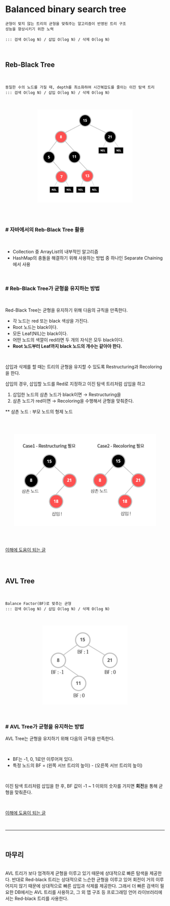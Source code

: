 # Balanced binary search tree

```
균형이 맞지 않는 트리의 균형을 맞춰주는 알고리즘이 반영된 트리 구조
성능을 향상시키기 위한 노력

::: 검색 O(log N) / 삽입 O(log N) / 삭제 O(log N)
```

<br />

## Reb-Black Tree

<br />

```
동일한 수의 노드를 가질 때, depth를 최소화하여 시간복잡도를 줄이는 이진 탐색 트리
::: 검색 O(log N) / 삽입 O(log N) / 삭제 O(log N)
```

<br />

<p align="center"><img src="images/red-black_tree.png" alt="red-black tree" width="300" /></p>

<br />
<br />

### \# 자바에서의 Reb-Black Tree 활용

<br />

- Collection 중 ArrayList의 내부적인 알고리즘
- HashMap의 충돌을 해결하기 위해 사용하는 방법 중 하나인 Separate Chaining에서 사용

<br />

### \# Reb-Black Tree가 균형을 유지하는 방법

<br />

Red-Black Tree는 균형을 유지하기 위해 다음의 규칙을 만족한다.

- 각 노드는 red 또는 black 색상을 가진다.
- Root 노드는 black이다.
- 모든 Leaf(NIL)는 black이다.
- 어떤 노드의 색깔이 red라면 두 개의 자식은 모두 black이다.
- **Root 노드부터 Leaf까지 black 노드의 개수는 같아야 한다.**

<br />

삽입과 삭제를 할 때는 트리의 균형을 유지할 수 있도록 Restructuring과 Recoloring을 한다.

삽입의 경우, 삽입할 노드를 Red로 지정하고 이진 탐색 트리처럼 삽입을 하고

1. 삽입한 노드의 삼촌 노드가 black이면 → Restructuring을
2. 삼촌 노드가 red이면 → Recoloring을 수행해서 균형을 맞춰준다. <br />

\*\* 삼촌 노드 : 부모 노드의 형제 노드

<br />
<br />

<p align="center"><img src="images/red-black_tree_insert.png" alt="red-black tree" width="450" /></p>

<br />
<br />

[이해에 도움이 되는 글](https://zeddios.tistory.com/237)

<br />
<br />

## AVL Tree

<br />

```
Balance Factor(BF)로 맞추는 균형
::: 검색 O(log N) / 삽입 O(log N) / 삭제 O(log N)
```

<br />

<p align="center"><img src="images/avl_tree.png" alt="avl tree" width="270" /></p>

<br />

### \# AVL Tree가 균형을 유지하는 방법

AVL Tree는 균형을 유지하기 위해 다음의 규칙을 만족한다.

<br />

- BF는 -1, 0, 1로만 이루어져 있다.
- 특정 노드의 BF = (왼쪽 서브 트리의 높이) - (오른쪽 서브 트리의 높이)

<br />

이진 탐색 트리처럼 삽입을 한 후, BF 값이 -1 ~ 1 이외의 숫자를 가지면 **회전**을 통해 균형을 맞춰준다.

<br />

[이해에 도움이 되는 글](https://m.blog.naver.com/PostView.naver?isHttpsRedirect=true&blogId=dhdh6190&logNo=221062784111)

<br />

---

<br />

## 마무리

<br />
AVL 트리가 보다 엄격하게 균형을 이루고 있기 때문에 상대적으로 빠른 탐색을 제공한다. 반대로 Red-black 트리는 상대적으로 느슨한 균형을 이루고 있어 회전이 거의 이루어지지 않기 때문에 상대적으로 빠른 삽입과 삭제를 제공한다. 그래서 더 빠른 검색이 필요한 DB에서는 AVL 트리를 사용하고, 그 외 맵 구조 등 프로그래밍 언어 라이브러리에서는 Red-black 트리를 사용한다.
